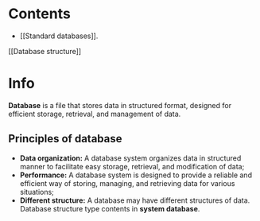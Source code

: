 # Contents
- [[Standard databases]].

[[Database structure]]

# Info
**Database** is a file  that stores data in structured format, designed for efficient storage, retrieval, and management of data.

## Principles of database
- **Data organization:** A database system organizes data in structured manner to facilitate easy storage, retrieval, and modification of data;
- **Performance:** A database system is designed to provide a reliable and efficient way of storing, managing, and retrieving data for various situations;
- **Different structure:** A database may have different structures of data. Database structure type contents in **system database**.